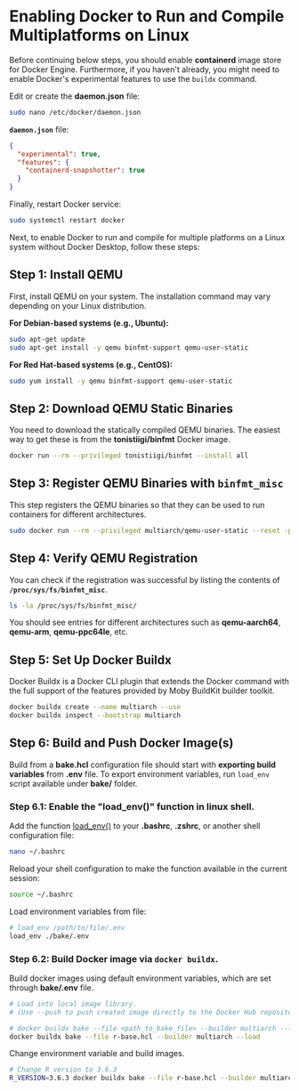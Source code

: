 # Enabling Docker to Run and Compile Multiplatforms on Linux

Before continuing below steps, you should enable **containerd** image store for Docker Engine. Furthermore, if you haven't already, you might need to enable Docker's experimental features to use the `buildx` command. 

Edit or create the **daemon.json** file:

```sh
sudo nano /etc/docker/daemon.json
```

**`daemon.json`** file:
```json
{
  "experimental": true,
  "features": {
    "containerd-snapshotter": true
  }
}
```

Finally, restart Docker service:

```sh
sudo systemctl restart docker
```

Next, to enable Docker to run and compile for multiple platforms on a Linux system without Docker Desktop, follow these steps:

## Step 1: Install QEMU

First, install QEMU on your system. The installation command may vary depending on your Linux distribution.

**For Debian-based systems (e.g., Ubuntu):**

```sh
sudo apt-get update
sudo apt-get install -y qemu binfmt-support qemu-user-static
```

**For Red Hat-based systems (e.g., CentOS):**

```sh
sudo yum install -y qemu binfmt-support qemu-user-static
```

## Step 2: Download QEMU Static Binaries

You need to download the statically compiled QEMU binaries. The easiest way to get these is from the **tonistiigi/binfmt** Docker image.

```sh
docker run --rm --privileged tonistiigi/binfmt --install all
```

## Step 3: Register QEMU Binaries with `binfmt_misc`

This step registers the QEMU binaries so that they can be used to run containers for different architectures.

```sh
sudo docker run --rm --privileged multiarch/qemu-user-static --reset -p yes
```

## Step 4: Verify QEMU Registration

You can check if the registration was successful by listing the contents of **`/proc/sys/fs/binfmt_misc`**.

```sh
ls -la /proc/sys/fs/binfmt_misc/
```

You should see entries for different architectures such as **qemu-aarch64**, **qemu-arm**, **qemu-ppc64le**, etc.

## Step 5: Set Up Docker Buildx

Docker Buildx is a Docker CLI plugin that extends the Docker command with the full support of the features provided by Moby BuildKit builder toolkit.

```sh
docker buildx create --name multiarch --use
docker buildx inspect --bootstrap multiarch
```

## Step 6: Build and Push Docker Image(s)

Build from a **bake.hcl** configuration file should start with **exporting build variables** from **.env** file. To export environment variables, run `load_env` script available under **bake/** folder.

### Step 6.1: Enable the "load_env()" function in linux shell.

Add the function [load_env()](https://github.com/dncR/rstudio-server/blob/main/bake/load_env.sh) to your **.bashrc**, **.zshrc**, or another shell configuration file:

```sh
nano ~/.bashrc
```

Reload your shell configuration to make the function available in the current session:

```sh
source ~/.bashrc
```

Load environment variables from file:

```sh
# load_env /path/to/file/.env
load_env ./bake/.env
````

### Step 6.2: Build Docker image via `docker buildx`.

Build docker images using default environment variables, which are set through **bake/.env** file.

```sh
# Load into local image library. 
# (Use --push to push created image directly to the Docker Hub repository. Login required.)

# docker buildx bake --file <path_to_bake_file> --builder multiarch --load
docker buildx bake --file r-base.hcl --builder multiarch --load
```

Change environment variable and build images.

```sh
# Change R version to 3.6.3
R_VERSION=3.6.3 docker buildx bake --file r-base.hcl --builder multiarch --load
```

